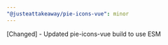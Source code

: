 ```yaml
---
"@justeattakeaway/pie-icons-vue": minor
---
```


[Changed] - Updated pie-icons-vue build to use ESM
